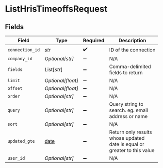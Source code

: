 # ListHrisTimeoffsRequest


## Fields

| Field                                                                    | Type                                                                     | Required                                                                 | Description                                                              |
| ------------------------------------------------------------------------ | ------------------------------------------------------------------------ | ------------------------------------------------------------------------ | ------------------------------------------------------------------------ |
| `connection_id`                                                          | *str*                                                                    | :heavy_check_mark:                                                       | ID of the connection                                                     |
| `company_id`                                                             | *Optional[str]*                                                          | :heavy_minus_sign:                                                       | N/A                                                                      |
| `fields`                                                                 | List[*str*]                                                              | :heavy_minus_sign:                                                       | Comma-delimited fields to return                                         |
| `limit`                                                                  | *Optional[float]*                                                        | :heavy_minus_sign:                                                       | N/A                                                                      |
| `offset`                                                                 | *Optional[float]*                                                        | :heavy_minus_sign:                                                       | N/A                                                                      |
| `order`                                                                  | *Optional[str]*                                                          | :heavy_minus_sign:                                                       | N/A                                                                      |
| `query`                                                                  | *Optional[str]*                                                          | :heavy_minus_sign:                                                       | Query string to search. eg. email address or name                        |
| `sort`                                                                   | *Optional[str]*                                                          | :heavy_minus_sign:                                                       | N/A                                                                      |
| `updated_gte`                                                            | [date](https://docs.python.org/3/library/datetime.html#date-objects)     | :heavy_minus_sign:                                                       | Return only results whose updated date is equal or greater to this value |
| `user_id`                                                                | *Optional[str]*                                                          | :heavy_minus_sign:                                                       | N/A                                                                      |